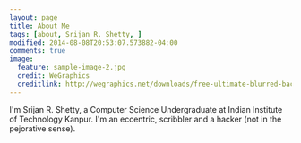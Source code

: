 ```yaml
---
layout: page
title: About Me
tags: [about, Srijan R. Shetty, ]
modified: 2014-08-08T20:53:07.573882-04:00
comments: true
image:
  feature: sample-image-2.jpg
  credit: WeGraphics
  creditlink: http://wegraphics.net/downloads/free-ultimate-blurred-background-pack/
---
```


I'm Srijan R. Shetty, a Computer Science Undergraduate at Indian Institute of Technology Kanpur.
I'm an eccentric, scribbler and a hacker (not in the pejorative sense).
